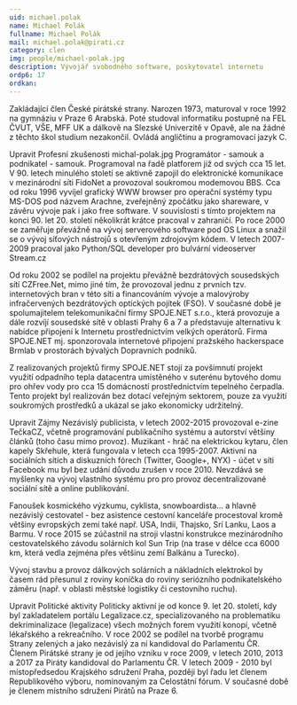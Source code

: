 ```yaml
---
uid: michael.polak
name: Michael Polák
fullname: Michael Polák
mail: michael.polak@pirati.cz
category: clen
img: people/michael-polak.jpg
description: Vývojář svobodného software, poskytovatel internetu
ordp6: 17
ordkan: 
---
```

Zakládající člen České pirátské strany. Narozen 1973, maturoval v roce 1992 na gymnáziu v Praze 6 Arabská. Poté studoval informatiku postupně na FEL ČVUT, VŠE, MFF UK a dálkově na Slezské Univerzitě v Opavě, ale na žádné z těchto škol studium nezakončil. Ovládá angličtinu a programovací jazyk C.

Upravit
Profesní zkušenosti
michal-polak.jpg
Programátor - samouk a podnikatel - samouk. Programoval na řadě platforem již od svých cca 15 let. V 90. letech minulého století se aktivně zapojil do elektronické komunikace v mezinárodní síti FidoNet a provozoval soukromou modemovou BBS. Cca od roku 1996 vyvíjel grafický WWW browser pro operační systémy typu MS-DOS pod názvem Arachne, zveřejněný zpočátku jako shareware, v závěru vývoje pak i jako free software. V souvislosti s tímto projektem na konci 90. let 20. století několikrát krátce pracoval v zahraničí. Po roce 2000 se zaměřuje převážně na vývoj serverového software pod OS Linux a snažil se o vývoj síťových nástrojů s otevřeným zdrojovým kódem. V letech 2007-2009 pracoval jako Python/SQL developer pro bulvární videoserver Stream.cz

Od roku 2002 se podílel na projektu převážně bezdrátových sousedských sítí CZFree.Net, mimo jiné tím, že provozoval jednu z prvních tzv. internetových bran v této síti a financováním vývoje a malovýroby infračervených bezdrátových optických pojítek (FSO). V současné době je spolumajitelem telekomunikační firmy SPOJE.NET s.r.o., která provozuje a dále rozvíjí sousedské sítě v oblasti Prahy 6 a 7 a představuje alternativu k nabídce připojení k Internetu prostřednictvím velkých operátorů. Firma SPOJE.NET mj. sponzorovala internetové připojení pražského hackerspace Brmlab v prostorách bývalých Dopravních podniků.

Z realizovaných projektů firmy SPOJE.NET stojí za povšimnutí projekt využití odpadního tepla datacentra umístěného v suterénu bytového domu pro ohřev vody pro cca 15 domácností prostřednictvím tepelného čerpadla. Tento projekt byl realizován bez dotací veřejným sektorem, pouze za využití soukromých prostředků a ukázal se jako ekonomicky udržitelný.

Upravit
Zájmy
Nezávislý publicista, v letech 2002-2015 provozoval e-zine TečkaCZ, včetně programování publikačního systému a autorství většiny článků (toho času mimo provoz). Muzikant - hráč na elektrickou kytaru, člen kapely Skřehule, která fungovala v letech cca 1995-2007. Aktivní na sociálních sítích a diskuzních fórech (Twitter, Google+, NYX) - účet v síti Facebook mu byl bez udání důvodu zrušen v roce 2010. Nevzdává se myšlenky na vývoj vlastního systému pro pro provoz decentralizované sociální sítě a online publikování.

Fanoušek kosmického výzkumu, cyklista, snowboardista… a hlavně nezávislý cestovatel - bez asistence cestovní kanceláře procestoval kromě většiny evropských zemí také např. USA, Indii, Thajsko, Srí Lanku, Laos a Barmu. V roce 2015 se zúčastnil na stroji vlastní konstrukce mezinárodního cestovatelského závodu solárních kol Sun Trip (na trase v délce cca 6000 km, která vedla zejména přes většinu zemí Balkánu a Turecko).

Vývoj stavbu a provoz dálkových solárních a nákladních elektrokol by časem rád přesunul z roviny koníčka do roviny seriózního podnikatelského záměru (např. v oblasti městské logistiky či cestovního ruchu).

Upravit
Politické aktivity
Politicky aktivní je od konce 9. let 20. století, kdy byl zakladatelem portálu Legalizace.cz, specializovaného na problematiku dekriminalizace (legalizace) všech možných forem využití konopí, včetně lékařského a rekreačního. V roce 2002 se podílel na tvorbě programu Strany zelených a jako nezávislý za ní kandidoval do Parlamentu ČR. Členem Pirátské strany je od jejího vzniku v roce 2009, v letech 2010, 2013 a 2017 za Piráty kandidoval do Parlamentu ČR. V letech 2009 - 2010 byl místopředsedou Krajského sdružení Praha, později byl řadu let členem Republikového výboru, nominovaným za Celostátní fórum. V současné době je členem místního sdružení Pirátů na Praze 6.
